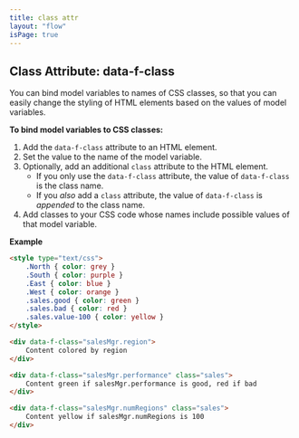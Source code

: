 ```yaml
---
title: class attr
layout: "flow"
isPage: true
---
```


## Class Attribute: data-f-class

You can bind model variables to names of CSS classes, so that you can easily change the styling of HTML elements based on the values of model variables.

**To bind model variables to CSS classes:**

1. Add the `data-f-class` attribute to an HTML element.
2. Set the value to the name of the model variable.
3. Optionally, add an additional `class` attribute to the HTML element.
     * If you only use the `data-f-class` attribute, the value of `data-f-class` is the class name.
     * If you *also* add a `class` attribute, the value of `data-f-class` is *appended* to the class name.
4. Add classes to your CSS code whose names include possible values of that model variable.

**Example**
```html
<style type="text/css">
    .North { color: grey }
    .South { color: purple }
    .East { color: blue }
    .West { color: orange }
    .sales.good { color: green }
    .sales.bad { color: red }
    .sales.value-100 { color: yellow }
</style>

<div data-f-class="salesMgr.region">
    Content colored by region
</div>

<div data-f-class="salesMgr.performance" class="sales">
    Content green if salesMgr.performance is good, red if bad
</div>

<div data-f-class="salesMgr.numRegions" class="sales">
    Content yellow if salesMgr.numRegions is 100
</div>
```
